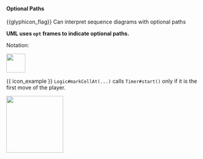 <div id="title">

#### Optional Paths

</div>

<span id="prereqs"></span>

<span id="outcomes">{{glyphicon_flag}} Can interpret sequence diagrams with optional paths</span>

<div id="body">

**UML uses `opt` frames to indicate optional paths.**

Notation:

<img src="{{baseUrl}}/uml/sequenceDiagrams/optionalPaths/images/notation.png" height="50" />
<p/>

<tip-box>

{{ icon_example }} `Logic#markCellAt(...)` calls `Timer#start()` only if it is the first move of the player. 

<img src="{{baseUrl}}/uml/sequenceDiagrams/optionalPaths/images/logicTimer.png" height="150" />
<p/>

</tip-box>

</div>

<div id="extras">
</div>